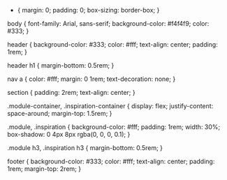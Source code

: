 * {
    margin: 0;
    padding: 0;
    box-sizing: border-box;
}

body {
    font-family: Arial, sans-serif;
    background-color: #f4f4f9;
    color: #333;
}

header {
    background-color: #333;
    color: #fff;
    text-align: center;
    padding: 1rem;
}

header h1 {
    margin-bottom: 0.5rem;
}

nav a {
    color: #fff;
    margin: 0 1rem;
    text-decoration: none;
}

section {
    padding: 2rem;
    text-align: center;
}

.module-container,
.inspiration-container {
    display: flex;
    justify-content: space-around;
    margin-top: 1.5rem;
}

.module, .inspiration {
    background-color: #fff;
    padding: 1rem;
    width: 30%;
    box-shadow: 0 4px 8px rgba(0, 0, 0, 0.1);
}

.module h3, .inspiration h3 {
    margin-bottom: 0.5rem;
}

footer {
    background-color: #333;
    color: #fff;
    text-align: center;
    padding: 1rem;
    margin-top: 2rem;
}
